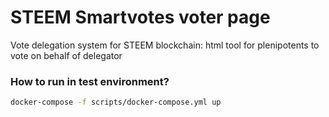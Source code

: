 # STEEM Smartvotes voter page
Vote delegation system for STEEM blockchain: html tool for plenipotents to vote on behalf of delegator

### How to run in test environment?

```bash
docker-compose -f scripts/docker-compose.yml up
```